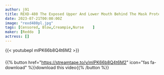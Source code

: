 ```yaml
---
author: j91
title: REXD-480 The Exposed Upper And Lower Mouth Behind The Mask Protect Me With That Kind Of Thing!
date: 2023-07-21T00:00:00Z
image: "rexd480pl.jpg"
tags: [Censored, Blow,Creampie,Nurse	]
maker: [Reddo  ]
actress: []
---
```



{{< youtubepl mlPK66b8Q4t6M2 >}}
###

{{% button href="https://streamtape.to/v/mlPK66b8Q4t6M2" icon="fas fa-download" %}}download this video{{% /button %}}
